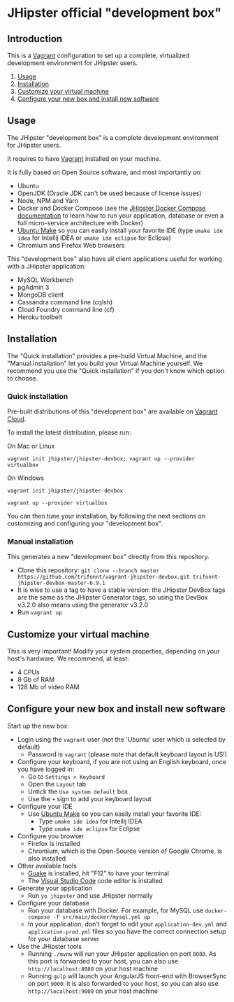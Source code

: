 # JHipster official "development box"

## Introduction

This is a [Vagrant](https://www.vagrantup.com/) configuration to set up a complete, virtualized development environment for JHipster users.

1. [Usage](#usage)
2. [Installation](#setup)
3. [Customize your virtual machine](#customize)
4. [Configure your new box and install new software](#configure)

## <a name="usage"></a> Usage

The JHipster "development box" is a complete development environment for JHipster users.

It requires to have [Vagrant](https://www.vagrantup.com/) installed on your machine.

It is fully based on Open Source software, and most importantly on:

- Ubuntu
- OpenJDK (Oracle JDK can't be used because of license issues)
- Node, NPM and Yarn
- Docker and Docker Compose (see the [JHipster Docker Compose documentation](https://www.jhipster.tech/docker-compose/) to learn how to run your application, database or even a full micro-service architecture with Docker)
- [Ubuntu Make](https://wiki.ubuntu.com/ubuntu-make) so you can easily install your favorite IDE (type `umake ide idea` for Intellij IDEA or `umake ide eclipse` for Eclipse)
- Chromium and Firefox Web browsers

This "development box" also have all client applications useful for working with a JHipster application:

- MySQL Workbench
- pgAdmin 3
- MongoDB client
- Cassandra command line (cqlsh)
- Cloud Foundry command line (cf)
- Heroku toolbelt

## <a name="setup"></a> Installation

The "Quick installation" provides a pre-build Virtual Machine, and the "Manual installation" let you build your Virtual Machine yourself. We recommend you use the "Quick installation" if you don't know which option to choose.

### Quick installation

Pre-built distributions of this "development box" are available on [Vagrant Cloud](https://app.vagrantup.com/jhipster/boxes/jhipster-devbox).

To install the latest distribution, please run:

On Mac or Linux

`vagrant init jhipster/jhipster-devbox; vagrant up --provider virtualbox`

On Windows

`vagrant init jhipster/jhipster-devbox`

`vagrant up --provider virtualbox`

You can then tune your installation, by following the next sections on customizing and configuring your "development box".

### Manual installation

This generates a new "development box" directly from this repository.

- Clone this repository: `git clone --branch master https://github.com/trifonnt/vagrant-jhipster-devbox.git trifonnt-jhipster-devbox-master-6.9.1`
- It is wise to use a tag to have a stable version: the JHipster DevBox tags are the same as the JHipster Generator tags, so using the DevBox v3.2.0 also means using the generator v3.2.0
- Run `vagrant up`

## <a name="customize"></a> Customize your virtual machine

This is very important! Modify your system properties, depending on your host's hardware. We recommend, at least:

- 4 CPUs
- 8 Gb of RAM
- 128 Mb of video RAM

## <a name="configure"></a> Configure your new box and install new software

Start up the new box:

- Login using the `vagrant` user (not the 'Ubuntu' user which is selected by default)
  - Password is `vagrant` (please note that default keyboard layout is US!)
- Configure your keyboard, if you are not using an English keyboard, once you have logged in:
  - Go to `Settings > Keyboard`
  - Open the `Layout` tab
  - Untick the `Use system default` box
  - Use the `+` sign to add your keyboard layout
- Configure your IDE
  - Use [Ubuntu Make](https://wiki.ubuntu.com/ubuntu-make) so you can easily install your favorite IDE:
    - Type `umake ide idea` for Intellij IDEA
    - Type `umake ide eclipse` for Eclipse
- Configure you browser
  - Firefox is installed
  - Chromium, which is the Open-Source version of Google Chrome, is also installed
- Other available tools
  - [Guake](http://guake-project.org/) is installed, hit "F12" to have your terminal
  - The [Visual Studio Code](https://code.visualstudio.com/) code editor is installed
- Generate your application
  - Run `yo jhipster` and use JHipster normally
- Configure your database
  - Run your database with Docker. For example, for MySQL use `docker-compose -f src/main/docker/mysql.yml up`
  - In your application, don't forget to edit your `application-dev.yml` and `application-prod.yml` files so you have the correct connection setup for your database server
- Use the JHipster tools
  - Running `./mvnw` will run your JHipster application on port `8080`. As this port is forwarded to your host, you can also use `http://localhost:8080` on your host machine
  - Running `gulp` will launch your AngularJS front-end with BrowserSync on port `9000`: it is also forwarded to your host, so you can also use `http://localhost:9000` on your host machine
